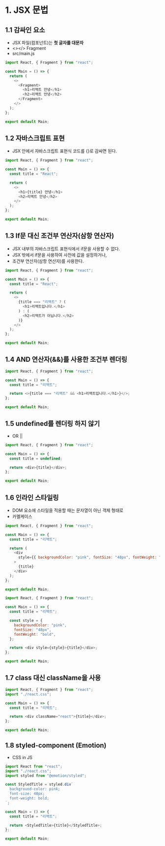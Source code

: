 # 1. JSX 문법

## 1.1 감싸인 요소

- JSX 파일(컴포넌트)는 **첫 글자를 대문자**
- <></> Fragment
- src/main.js

```js
import React, { Fragment } from "react";

const Main = () => {
  return (
    <>
      <Fragment>
        <h1>리액트 안녕</h1>
        <h2>리액트 안녕</h2>
      </Fragment>
    </>
  );
};

export default Main;
```

## 1.2 자바스크립트 표현

- JSX 안에서 자바스크립트 표현식 코드를 {}로 감싸면 된다.

```js
import React, { Fragment } from "react";

const Main = () => {
  const title = "React";

  return (
    <>
      <h1>{title} 안녕</h1>
      <h2>리액트 안녕</h2>
    </>
  );
};

export default Main;
```

## 1.3 If문 대신 조건부 연산자(삼항 연산자)

- JSX 내부의 자바스크립트 표현식에서 if문을 사용할 수 없다.
- JSX 밖에서 if문을 사용하여 사전에 값을 설정하거나,
- 조건부 연산자(삼항 연산자)를 사용한다.

```js
import React, { Fragment } from "react";

const Main = () => {
  const title = "React";

  return (
    <>
      {title === "리액트" ? (
        <h1>리액트입니다.</h1>
      ) : (
        <h2>리액트가 아닙니다.</h2>
      )}
    </>
  );
};

export default Main;
```

## 1.4 AND 연산자(&&)를 사용한 조건부 렌더링

```js
import React, { Fragment } from "react";

const Main = () => {
  const title = "리액트";

  return <>{title === "리액트" && <h1>리액트입니다.</h1>}</>;
};

export default Main;
```

## 1.5 undefined를 렌더링 하지 않기

- OR ||

```js
import React, { Fragment } from "react";

const Main = () => {
  const title = undefined;

  return <div>{title}</div>;
};

export default Main;
```

## 1.6 인라인 스타일링

- DOM 요소에 스타일을 적용할 때는 문자열이 아닌 객체 형태로
- 카멜케이스

```js
import React, { Fragment } from "react";

const Main = () => {
  const title = "리액트";

  return (
    <div
      style={{ backgroundColor: "pink", fontSize: "48px", fontWeight: "bold" }}
    >
      {title}
    </div>
  );
};

export default Main;
```

```js
import React, { Fragment } from "react";

const Main = () => {
  const title = "리액트";

  const style = {
    backgroundColor: "pink",
    fontSize: "48px",
    fontWeight: "bold",
  };

  return <div style={style}>{title}</div>;
};

export default Main;
```

## 1.7 class 대신 className을 사용

```js
import React, { Fragment } from "react";
import "./react.css";

const Main = () => {
  const title = "리액트";

  return <div className="react">{title}</div>;
};

export default Main;
```

## 1.8 styled-component (Emotion)

- CSS in JS

```js
import React from "react";
import "./react.css";
import styled from "@emotion/styled";

const StyledTitle = styled.div`
  background-color: pink;
  font-size: 48px;
  font-weight: bold;
`;

const Main = () => {
  const title = "리액트";

  return <StyledTitle>{title}</StyledTitle>;
};

export default Main;
```
